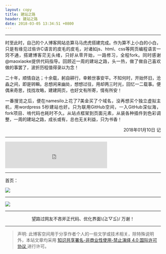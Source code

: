 ```yaml
---
layout: copy
title: 建站之路
header: 建站之路
date: 2018-03-05 13:34:51 +0800
---
```



-----------------------------------------

<p align="justify">时至此时，自己的个人博客网站总算马马虎虎搭建完成。作为算不上小白的小白，只是有缘见过些许C语言的皮毛的皮毛，对诸如js、html、css等网页编程语言一窍不通，搭建博客茫无头绪，只好从零开始，一路修习，全程fork。同时感谢@maoxiaoke提供代码指导。回顾近一周的建站之路，头一热，做了做自己喜欢做的事罢了，波折历程值得录以为念！</p>

<p align="justify">二十年，顺情自达；十余载，躬自耕行，幸赖世事安平。不知何时，开始怀旧，沧淼之间，即是转瞬。总想闲来幽处，想想过往，用却两三时光，回忆一二载事。便偶来奇思，找找攻略，建建网页，也好文有所寄，情有所安！</p>

<p align="justify">一番搜览之后，便在namesilo上花了7美金买了个域名，没再想买个独立虚拟主机，用wordpress 5秒建站也好。只为联用GitHub空间，一入GitHub深似海，fork项目、啃代码也耗时不久。从站点框架到页面元素，从装各种插件到色彩调整，一周的建站之路，成长或有，总也无关利益，只为书香！</p>

<p align="right">2018年01月10日 记</p>


-----------------------------------------

<iframe frameborder="no" border="0" marginwidth="0" marginheight="0" width=330 height=86 src="http://music.163.com/#/song?id=819439&userid=399765801"></iframe>

-----------------------------------------

首页：

<img src="{{ '/road/images/1.jpg' | prepend: site.baseurl }}" />

-----------------------------------------

<img src="{{ '/road/images/2.jpg' | prepend: site.baseurl }}" />

-----------------------------------------

<p align="center">望路过网友不吝斧正代码、优化界面\(≧▽≦)/  万谢！</p>

-----------------------------------------



>声明: 此博客空间用于分享作者个人的一些文学或技术相关，除特殊说明外，本站文章均采用 <a rel="license" href="https://creativecommons.org/licenses/by-nc-nd/4.0/deed.zh"> 知识共享署名-非商业性使用-禁止演绎 4.0 国际许可协议 </a>进行许可。
